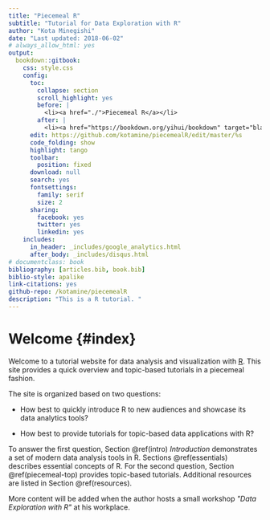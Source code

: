 ```yaml
--- 
title: "Piecemeal R"
subtitle: "Tutorial for Data Exploration with R"
author: "Kota Minegishi"
date: "Last updated: 2018-06-02"
# always_allow_html: yes
output: 
  bookdown::gitbook:
    css: style.css
    config:
      toc: 
        collapse: section
        scroll_highlight: yes
        before: |
          <li><a href="./">Piecemeal R</a></li>
        after: |
          <li><a href="https://bookdown.org/yihui/bookdown" target="blank">Published with bookdown</a></li>
      edit: https://github.com/kotamine/piecemealR/edit/master/%s
      code_folding: show
      highlight: tango
      toolbar:
        position: fixed
      download: null
      search: yes
      fontsettings:
        family: serif 
        size: 2
      sharing:
        facebook: yes
        twitter: yes
        linkedin: yes
    includes:
      in_header: _includes/google_analytics.html
      after_body: _includes/disqus.html
# documentclass: book
bibliography: [articles.bib, book.bib]
biblio-style: apalike
link-citations: yes
github-repo: /kotamine/piecemealR
description: "This is a R tutorial. "
---
```


# Welcome {#index}

Welcome to a tutorial website for data analysis and visualization with [R](https://www.r-project.org/). This site provides a quick overview and topic-based tutorials in a piecemeal fashion. 

The site is organized based on two questions: 

* How best to quickly introduce R to new audiences and showcase its data analytics tools? 

* How best to provide tutorials for topic-based data applications with R? 


To answer the first question, Section \@ref(intro) *Introduction* demonstrates a set of modern data analysis tools in R. Sections  \@ref(essentials) describes essential concepts of R. For the second question, Section \@ref(piecemeal-top) provides topic-based tutorials. Additional resources are listed in Section \@ref(resources).   

More content will be added when the author hosts a small workshop  _"Data Exploration with R"_  at his workplace.     


<!-- 
__New Contents__

* 2018-06-02: Section \@ref(boot) Action, Romance, and Chicks -->

<!-- * 2018-06-02: <span style="color:red">*Test upload. VERY Preliminary!*</span> --?









